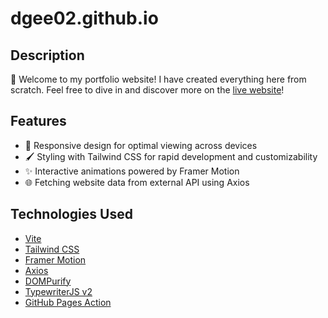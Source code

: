 # dgee02.github.io

## Description

👋 Welcome to my portfolio website! I have created everything here from scratch. Feel free to dive in and discover more on the [live website](https://dgee02.github.io/)!

## Features

- 📱 Responsive design for optimal viewing across devices
- 🖌️ Styling with Tailwind CSS for rapid development and customizability
- ✨ Interactive animations powered by Framer Motion
- 🌐 Fetching website data from external API using Axios

## Technologies Used

- [Vite](https://vitejs.dev/)
- [Tailwind CSS](https://tailwindcss.com/)
- [Framer Motion](https://www.framer.com/motion/)
- [Axios](https://axios-http.com/)
- [DOMPurify](https://www.npmjs.com/package/dompurify/)
- [TypewriterJS v2](https://www.npmjs.com/package/typewriter-effect/)
- [GitHub Pages Action](https://github.com/peaceiris/actions-gh-pages/)
